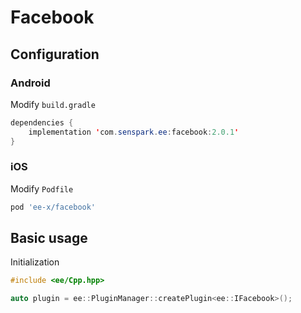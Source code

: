 # Facebook
## Configuration
### Android
Modify `build.gradle`
```java
dependencies {
    implementation 'com.senspark.ee:facebook:2.0.1'
}
```

### iOS
Modify `Podfile`
```ruby
pod 'ee-x/facebook'
```

## Basic usage
Initialization
```cpp
#include <ee/Cpp.hpp>

auto plugin = ee::PluginManager::createPlugin<ee::IFacebook>();
```